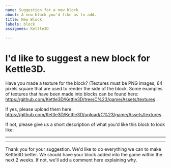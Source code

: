```yaml
---
name: Suggestion for a new block
about: A new block you'd like us to add.
title: New Block
labels: block
assignees: Kettle3D

---
```


I'd like to suggest a new block for Kettle3D.
===

Have you made a texture for the block? (Textures must be PNG images, 64 pixels square that are used to render the side of the block. Some examples of textures that have been made into blocks can be found here: https://github.com/Kettle3D/Kettle3D/tree/C%23/game/Assets/textures .

If yes, please upload them here: https://github.com/Kettle3D/Kettle3D/upload/C%23/game/Assets/textures .

If not, please give us a short description of what you'd like this block to look like:
______________________________________________________________
______________________________________________________________

Thank you for your suggestion. We'd like to do everything we can to make Kettle3D better. We should have your block added into the game within the next 2 weeks. If not, we'll add a comment here explaining why.
